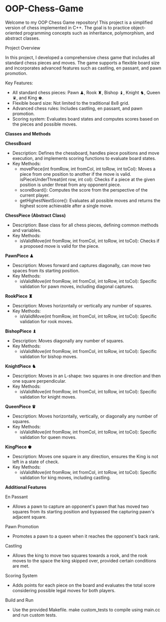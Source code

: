 # OOP-Chess-Game

Welcome to my OOP Chess Game repository! This project is a simplified version of chess implemented in C++. The goal is to practice object-oriented programming concepts such as inheritance, polymorphism, and abstract classes.

Project Overview

In this project, I developed a comprehensive chess game that includes all standard chess pieces and moves. The game supports a flexible board size and incorporates advanced features such as castling, en passant, and pawn promotion.

Key Features:
- All standard chess pieces: Pawn ♟, Rook ♜, Bishop ♝, Knight ♞, Queen ♛, and King ♚.
- Flexible board size: Not limited to the traditional 8x8 grid.
- Advanced chess rules: Includes castling, en passant, and pawn promotion.
- Scoring system: Evaluates board states and computes scores based on the pieces and possible moves.

**Classes and Methods**

**ChessBoard**
- Description: Defines the chessboard, handles piece positions and move execution, and implements scoring functions to evaluate board states.
- Key Methods:
  - movePiece(int fromRow, int fromCol, int toRow, int toCol): Moves a piece from one position to another if the move is valid.
isPieceUnderThreat(int row, int col): Checks if a piece at the given position is under threat from any opponent piece.
  - scoreBoard(): Computes the score from the perspective of the current player.
  - getHighestNextScore(): Evaluates all possible moves and returns the highest score achievable after a single move.

**ChessPiece (Abstract Class)**
- Description: Base class for all chess pieces, defining common methods and variables.
- Key Methods:
  - isValidMove(int fromRow, int fromCol, int toRow, int toCol): Checks if a proposed move is valid for the piece.

**PawnPiece ♟**
- Description: Moves forward and captures diagonally, can move two spaces from its starting position.
- Key Methods:
  - isValidMove(int fromRow, int fromCol, int toRow, int toCol): Specific validation for pawn moves, including diagonal captures.
    
**RookPiece ♜**
- Description: Moves horizontally or vertically any number of squares.
- Key Methods:
  - isValidMove(int fromRow, int fromCol, int toRow, int toCol): Specific validation for rook moves.
    
**BishopPiece ♝**
- Description: Moves diagonally any number of squares.
- Key Methods:
  - isValidMove(int fromRow, int fromCol, int toRow, int toCol): Specific validation for bishop moves.

**KnightPiece ♞**
- Description: Moves in an L-shape: two squares in one direction and then one square perpendicular.
- Key Methods:
  - isValidMove(int fromRow, int fromCol, int toRow, int toCol): Specific validation for knight moves.

**QueenPiece ♛**
- Description: Moves horizontally, vertically, or diagonally any number of squares.
- Key Methods:
  - isValidMove(int fromRow, int fromCol, int toRow, int toCol): Specific validation for queen moves.

**KingPiece ♚**
- Description: Moves one square in any direction, ensures the King is not left in a state of check.
- Key Methods:
  - isValidMove(int fromRow, int fromCol, int toRow, int toCol): Specific validation for king moves, including castling.

**Additional Features**

En Passant
- Allows a pawn to capture an opponent's pawn that has moved two squares from its starting position and bypassed the capturing pawn's adjacent square.

Pawn Promotion
- Promotes a pawn to a queen when it reaches the opponent's back rank.

Castling
- Allows the king to move two squares towards a rook, and the rook moves to the space the king skipped over, provided certain conditions are met.

Scoring System
- Adds points for each piece on the board and evaluates the total score considering possible legal moves for both players.


Build and Run
- Use the provided Makefile.
make custom_tests to compile using main.cc and run custom tests.

